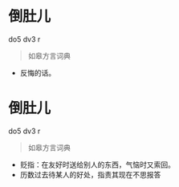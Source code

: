 # 倒肚儿
do5 dv3 r
> 如皋方言词典
- 反悔的话。

# 倒肚儿
do5 dv3 r
> 如皋方言词典
- 贬指：在友好时送给别人的东西，气恼时又索回。
- 历数过去待某人的好处，指责其现在不思报答
